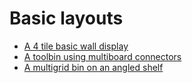 # Basic layouts
* [A 4 tile basic wall display](basicdisplay/)
* [A toolbin using multiboard connectors](multiboard_connector_toolbin/)
* [A multigrid bin on an angled shelf](binshelf/)

